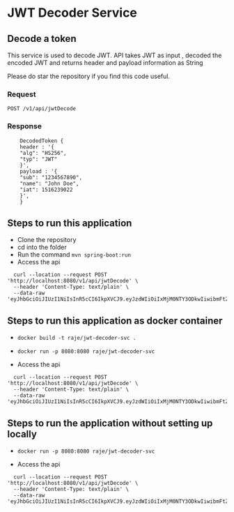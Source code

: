 # JWT Decoder Service

## Decode a token

This service is used to decode JWT. 
API takes JWT as input , decoded the encoded JWT and returns header and payload information as String

Please do star the repository if you find this code useful.

### Request

` POST /v1/api/jwtDecode `

### Response

```
    DecodedToken {
    header : '{
    "alg": "HS256",
    "typ": "JWT"
    }',
    payload : '{
    "sub": "1234567890",
    "name": "John Doe",
    "iat": 1516239022
    }',
    } 
```

## Steps to run this application

* Clone the repository
* cd into the folder
* Run the command 
` mvn spring-boot:run `
* Access the api 
```
  curl --location --request POST 'http://localhost:8080/v1/api/jwtDecode' \
  --header 'Content-Type: text/plain' \
  --data-raw 'eyJhbGciOiJIUzI1NiIsInR5cCI6IkpXVCJ9.eyJzdWIiOiIxMjM0NTY3ODkwIiwibmFtZSI6IkpvaG4gRG9lIiwiaWF0IjoxNTE2MjM5MDIyfQ.SflKxwRJSMeKKF2QT4fwpMeJf36POk6yJV_adQssw5c' 
  ```

## Steps to run this application as docker container

* ``` docker build -t raje/jwt-decoder-svc . ```


* ``` docker run -p 8080:8080 raje/jwt-decoder-svc ```


* Access the api
```
  curl --location --request POST 'http://localhost:8080/v1/api/jwtDecode' \
  --header 'Content-Type: text/plain' \
  --data-raw 'eyJhbGciOiJIUzI1NiIsInR5cCI6IkpXVCJ9.eyJzdWIiOiIxMjM0NTY3ODkwIiwibmFtZSI6IkpvaG4gRG9lIiwiaWF0IjoxNTE2MjM5MDIyfQ.SflKxwRJSMeKKF2QT4fwpMeJf36POk6yJV_adQssw5c' 
  ```

## Steps to run the application without setting up locally

* ```docker run -p 8080:8080 raje/jwt-decoder-svc```


* Access the api
```
  curl --location --request POST 'http://localhost:8080/v1/api/jwtDecode' \
  --header 'Content-Type: text/plain' \
  --data-raw 'eyJhbGciOiJIUzI1NiIsInR5cCI6IkpXVCJ9.eyJzdWIiOiIxMjM0NTY3ODkwIiwibmFtZSI6IkpvaG4gRG9lIiwiaWF0IjoxNTE2MjM5MDIyfQ.SflKxwRJSMeKKF2QT4fwpMeJf36POk6yJV_adQssw5c' 
  ```
